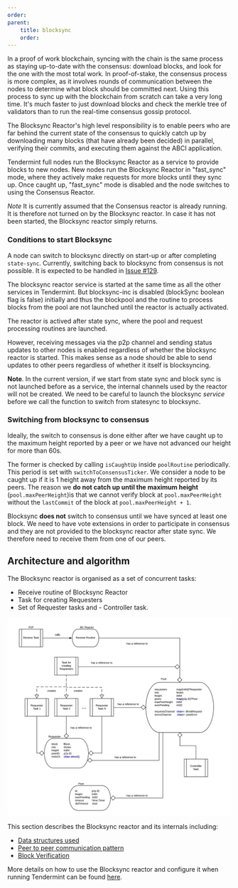 ```yaml
---
order: 
parent:
    title: blocksync
    order: 
---
```



In a proof of work blockchain, syncing with the chain is the same process as staying up-to-date with the consensus: download blocks, and look for the one with the most total work. In proof-of-stake, the consensus process is more complex, as it involves rounds of communication between the nodes to determine what block should be committed next. Using this process to sync up with the blockchain from scratch can take a very long time. It's much faster to just download blocks and check the merkle tree of validators than to run the real-time consensus gossip protocol.

The Blocksync Reactor's high level responsibility is to enable peers who are
far behind the current state of the consensus to quickly catch up by downloading
many blocks (that have already been decided) in parallel, verifying their commits, and executing them against the
ABCI application.

Tendermint full nodes run the Blocksync Reactor as a service to provide blocks
to new nodes. New nodes run the Blocksync Reactor in "fast_sync" mode,
where they actively make requests for more blocks until they sync up.
Once caught up, "fast_sync" mode is disabled and the node switches to
using the Consensus Reactor.

*Note* It is currently assumed that the Consensus reactor is already running. It is therefore not turned on by the Blocksync reactor. In case it has not been started, the Blocksync reactor simply returns.

### Conditions to start Blocksync

A node can switch to blocksync directly on start-up or after completing `state-sync`. Currently, switching back to blocksync from consensus is not possible. It is expected to be handled in [Issue #129](https://github.com/tendermint/tendermint/issues/129).

The blocksync reactor service is started at the same time as all the other services in Tendermint. But blocksync-inc is disabled (blockSync boolean flag is false) initially and thus the blockpool and the routine to process blocks from the pool are not launched until the reactor is actually activated. 

The reactor is actived after state sync, where the pool and request processing routines are launched. 

However, receiving messages via the p2p channel and sending status updates to other nodes is enabled regardless of whether the blocksync reactor is started. This makes sense as a node should be able to send updates to other peers regardless of whether it itself is blocksyncing.  

**Note**. In the current version, if we start from state sync and block sync is not launched before as a service, the internal channels used by the reactor will not be created. We need to be careful to launch the blocksync *service* before we call the function to switch from statesync to blocksync.  

### Switching from blocksync to consensus
Ideally, the switch to consensus is done either after we have caught up to the maximum height reported by a peer or we have not advanced our height for more than 60s. 

The former is checked by calling `isCaughtUp` inside `poolRoutine` periodically. This period is set with `switchToConsensusTicker`. We consider a node to be caught up if it is 1 height away from the maximum height reported by its peers. The reason we **do not catch up until the maximum height** (`pool.maxPeerHeight`)is that we cannot verify block at `pool.maxPeerHeight` without the `lastCommit` of the block at `pool.maxPeerHeight + 1`. 

Blocksync **does not** switch to consensus until we have synced at least one block. We need to have vote extensions in order to participate in consensus and they are not provided to the blocksync reactor after state sync. We therefore need to receive them from one of our peers. 

## Architecture and algorithm

The Blocksync reactor is organised as a set of concurrent tasks:

- Receive routine of Blocksync Reactor
- Task for creating Requesters
- Set of Requester tasks and - Controller task.


![Blocksync Reactor Architecture Diagram](img/bc-reactor.png)

This section describes the Blocksync reactor and its internals including:
- [Data structures used](./data_structures.md)
- [Peer to peer communication pattern](./communication.md)
- [Block Verification](./verification.md)

More details on how to use the Blocksync reactor and configure it when running Tendermint can be found [here](./../../docs/tendermint-core/block-sync/README.md).



